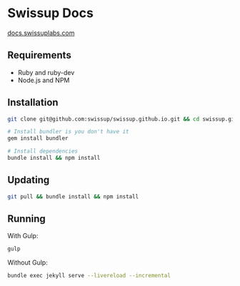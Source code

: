# Swissup Docs

[docs.swissuplabs.com](https://quantizedai.com/)

## Requirements

 -  Ruby and ruby-dev
 -  Node.js and NPM

## Installation

```bash
git clone git@github.com:swissup/swissup.github.io.git && cd swissup.github.io

# Install bundler is you don't have it
gem install bundler

# Install dependencies
bundle install && npm install
```

## Updating

```bash
git pull && bundle install && npm install
```

## Running

With Gulp:

```bash
gulp
```

Without Gulp:

```bash
bundle exec jekyll serve --livereload --incremental
```
